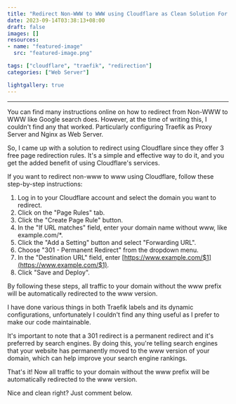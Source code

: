 ```yaml
---
title: "Redirect Non-WWW to WWW using Cloudflare as Clean Solution For Traefik: Step-by-Step Guide"
date: 2023-09-14T03:38:13+08:00
draft: false
images: []
resources:
- name: "featured-image"
  src: "featured-image.png"

tags: ["cloudflare", "traefik", "redirection"]
categories: ["Web Server"]

lightgallery: true
---
```

---

You can find many instructions online on how to redirect from Non-WWW to WWW like Google search does. However, at the time of writing this, I couldn't find any that worked.  Particularly configuring Traefik as Proxy Server and Nginx as Web Server. 

<!--more-->

So, I came up with a solution to redirect using Cloudflare since they offer 3 free page redirection rules. It's a simple and effective way to do it, and you get the added benefit of using Cloudflare's services.

If you want to redirect non-www to www using Cloudflare, follow these step-by-step instructions:

1.  Log in to your Cloudflare account and select the domain you want to redirect.
2.  Click on the "Page Rules" tab.
3.  Click the "Create Page Rule" button.
4.  In the "If URL matches" field, enter your domain name without www, like example.com/*.
5.  Click the "Add a Setting" button and select "Forwarding URL".
6.  Choose "301 - Permanent Redirect" from the dropdown menu.
7.  In the "Destination URL" field, enter [https://www.example.com/$1](https://www.example.com/$1).
8.  Click "Save and Deploy".

By following these steps, all traffic to your domain without the www prefix will be automatically redirected to the www version.

I have done various things in both Traefik labels and its dynamic configurations, unfortunately I couldn't find any thing useful as I prefer to make our code maintainable.

It's important to note that a 301 redirect is a permanent redirect and it's preferred by search engines. By doing this, you're telling search engines that your website has permanently moved to the www version of your domain, which can help improve your search engine rankings.

That's it! Now all traffic to your domain without the www prefix will be automatically redirected to the www version.

Nice and clean right? Just comment below.
